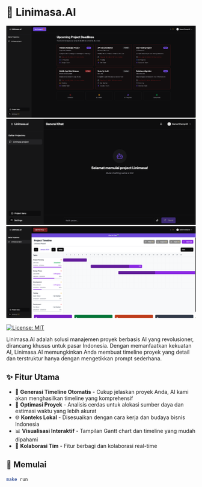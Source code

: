 # 🚀 Linimasa.AI

<div align="center">
  <img src="files/home.png" alt="Linimasa.AI Home interface">
  <img src="files/chat.png" alt="Linimasa.AI Chat Interface">
  <img src="files/timeline-integrated.png" alt="Linimasa.AI Timeline">
</div>


[![License: MIT](https://img.shields.io/badge/License-MIT-yellow.svg)](https://opensource.org/licenses/MIT)

Linimasa.AI adalah solusi manajemen proyek berbasis AI yang revolusioner, dirancang khusus untuk pasar Indonesia. Dengan memanfaatkan kekuatan AI, Linimasa.AI memungkinkan Anda membuat timeline proyek yang detail dan terstruktur hanya dengan mengetikkan prompt sederhana.

## ✨ Fitur Utama

- 🤖 **Generasi Timeline Otomatis** - Cukup jelaskan proyek Anda, AI kami akan menghasilkan timeline yang komprehensif
- 🎯 **Optimasi Proyek** - Analisis cerdas untuk alokasi sumber daya dan estimasi waktu yang lebih akurat
- 🌐 **Konteks Lokal** - Disesuaikan dengan cara kerja dan budaya bisnis Indonesia
- 📊 **Visualisasi Interaktif** - Tampilan Gantt chart dan timeline yang mudah dipahami
- 👥 **Kolaborasi Tim** - Fitur berbagi dan kolaborasi real-time

## 🚀 Memulai
```sh
make run
```